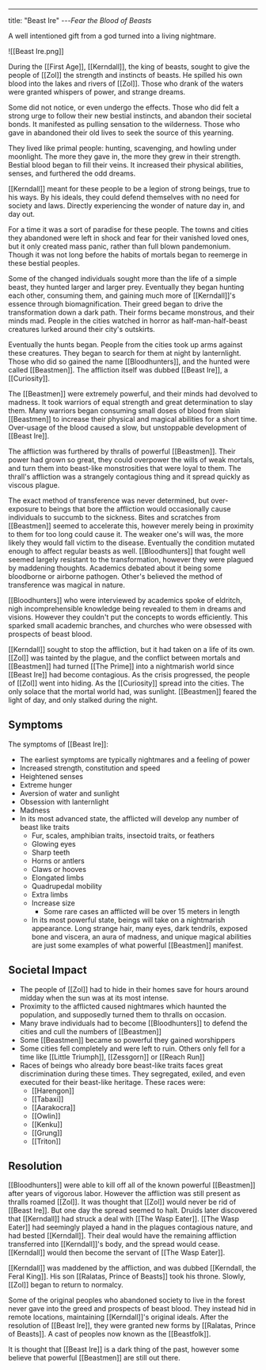---
title: "Beast Ire"
---*Fear the Blood of Beasts*

A well intentioned gift from a god turned into a living nightmare.

![[Beast Ire.png]]

During the [[First Age]], [[Kerndall]], the king of beasts, sought to give the people of [[Zol]] the strength and instincts of beasts. He spilled his own blood into the lakes and rivers of [[Zol]]. Those who drank of the waters were granted whispers of power, and strange dreams.

Some did not notice, or even undergo the effects. Those who did felt a strong urge to follow their new bestial instincts, and abandon their societal bonds. It manifested as pulling sensation to the wilderness. Those who gave in abandoned their old lives to seek the source of this yearning.

They lived like primal people: hunting, scavenging, and howling under moonlight. The more they gave in, the more they grew in their strength. Bestial blood began to fill their veins. It increased their physical abilities, senses, and furthered the odd dreams.

[[Kerndall]] meant for these people to be a legion of strong beings, true to his ways. By his ideals, they could defend themselves with no need for society and laws. Directly experiencing the wonder of nature day in, and day out.

For a time it was a sort of paradise for these people. The towns and cities they abandoned were left in shock and fear for their vanished loved ones, but it only created mass panic, rather than full blown pandemonium. Though it was not long before the habits of mortals began to reemerge in these bestial peoples.

Some of the changed individuals sought more than the life of a simple beast, they hunted larger and larger prey. Eventually they began hunting each other, consuming them, and gaining much more of [[Kerndall]]'s essence through biomagnification. Their greed began to drive the transformation down a dark path. Their forms became monstrous, and their minds mad. People in the cities watched in horror as half-man-half-beast creatures lurked around their city's outskirts.

Eventually the hunts began. People from the cities took up arms against these creatures. They began to search for them at night by lanternlight. Those who did so gained the name [[Bloodhunters]], and the hunted were called [[Beastmen]]. The affliction itself was dubbed [[Beast Ire]], a [[Curiosity]].

The [[Beastmen]] were extremely powerful, and their minds had devolved to madness. It took warriors of equal strength and great determination to slay them. Many warriors began consuming small doses of blood from slain [[Beastmen]] to increase their physical and magical abilities for a short time. Over-usage of the blood caused a slow, but unstoppable development of [[Beast Ire]].

The affliction was furthered by thralls of powerful [[Beastmen]]. Their power had grown so great, they could overpower the wills of weak mortals, and turn them into beast-like monstrosities that were loyal to them. The thrall's affliction was a strangely contagious thing and it spread quickly as viscous plague. 

The exact method of transference was never determined, but over-exposure to beings that bore the affliction would occasionally cause individuals to succumb to the sickness. Bites and scratches from [[Beastmen]] seemed to accelerate this, however merely being in proximity to them for too long could cause it. The weaker one's will was, the more likely they would fall victim to the disease. Eventually the condition mutated enough to affect regular beasts as well. [[Bloodhunters]] that fought well seemed largely resistant to the transformation, however they were plagued by maddening thoughts. Academics debated about it being some bloodborne or airborne pathogen. Other's believed the method of transference was magical in nature.

[[Bloodhunters]] who were interviewed by academics spoke of eldritch, nigh incomprehensible knowledge being revealed to them in dreams and visions. However they couldn't put the concepts to words efficiently. This sparked small academic branches, and churches who were obsessed with prospects of beast blood.

[[Kerndall]] sought to stop the affliction, but it had taken on a life of its own. [[Zol]] was tainted by the plague, and the conflict between mortals and [[Beastmen]] had turned [[The Prime]] into a nightmarish world since [[Beast Ire]] had become contagious. As the crisis progressed, the people of [[Zol]] went into hiding. As the [[Curiosity]] spread into the cities. The only solace that the mortal world had, was sunlight. [[Beastmen]] feared the light of day, and only stalked during the night.

## Symptoms
The symptoms of [[Beast Ire]]:
- The earliest symptoms are typically nightmares and a feeling of power
- Increased strength, constitution and speed
- Heightened senses
- Extreme hunger
- Aversion of water and sunlight
- Obsession with lanternlight
- Madness
- In its most advanced state, the afflicted will develop any number of beast like traits
	- Fur, scales, amphibian traits, insectoid traits, or feathers
	- Glowing eyes
	- Sharp teeth
	- Horns or antlers
	- Claws or hooves
	- Elongated limbs
	- Quadrupedal mobility
	- Extra limbs
	- Increase size
		- Some rare cases an afflicted will be over 15 meters in length
	- In its most powerful state, beings will take on a nightmarish appearance. Long strange hair, many eyes, dark tendrils, exposed bone and viscera, an aura of madness, and unique magical abilities are just some examples of what powerful [[Beastmen]] manifest.

## Societal Impact
- The people of [[Zol]] had to hide in their homes save for hours around midday when the sun was at its most intense.
- Proximity to the afflicted caused nightmares which haunted the population, and supposedly turned them to thralls on occasion.
- Many brave individuals had to become [[Bloodhunters]] to defend the cities and cull the numbers of [[Beastmen]]
- Some [[Beastmen]] became so powerful they gained worshippers
- Some cities fell completely and were left to ruin. Others only fell for a time like [[Little Triumph]], [[Zessgorn]] or [[Reach Run]]
- Races of beings who already bore beast-like traits faces great discrimination during these times. They segregated, exiled, and even executed for their beast-like heritage. These races were:
	- [[Harengon]]
	- [[Tabaxi]]
	- [[Aarakocra]]
	- [[Owlin]]
	- [[Kenku]]
	- [[Grung]]
	- [[Triton]]

## Resolution
[[Bloodhunters]] were able to kill off all of the known powerful [[Beastmen]] after years of vigorous labor. However the affliction was still present as thralls roamed [[Zol]]. It was thought that [[Zol]] would never be rid of [[Beast Ire]]. But one day the spread seemed to halt. Druids later discovered that [[Kerndall]] had struck a deal with [[The Wasp Eater]]. [[The Wasp Eater]] had seemingly played a hand in the plagues contagious nature, and had bested [[Kerndall]]. Their deal would have the remaining affliction transferred into [[Kerndall]]'s body, and the spread would cease. [[Kerndall]] would then become the servant of [[The Wasp Eater]].

[[Kerndall]] was maddened by the affliction, and was dubbed [[Kerndall, the Feral King]]. His son [[Ralatas, Prince of Beasts]] took his throne. Slowly, [[Zol]] began to return to normalcy.

Some of the original peoples who abandoned society to live in the forest never gave into the greed and prospects of beast blood. They instead hid in remote locations, maintaining [[Kerndall]]'s original ideals. After the resolution of [[Beast Ire]], they were granted new forms by [[Ralatas, Prince of Beasts]]. A cast of peoples now known as the [[Beastfolk]].

It is thought that [[Beast Ire]] is a dark thing of the past, however some believe that powerful [[Beastmen]] are still out there.